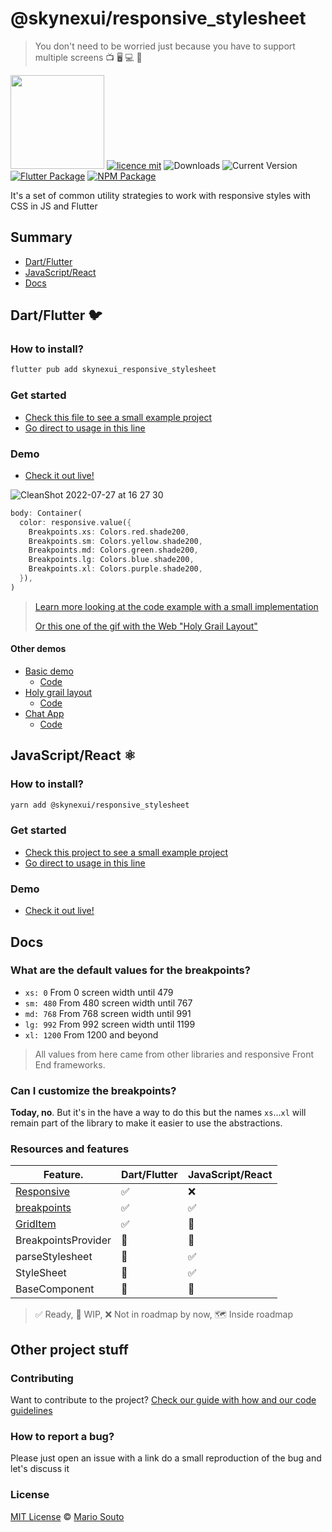 # @skynexui/responsive_stylesheet

> You don't need to be worried just because you have to support multiple screens 📺 🖥 💻 📱

[<img width="150px" src="https://www.datocms-assets.com/31049/1618983297-powered-by-vercel.svg" />](https://vercel.com/?utm_source=skynexui&utm_campaign=oss)
[![licence mit](https://img.shields.io/badge/licence-MIT-blueviolet.svg)](LICENSE) ![Downloads](https://img.shields.io/npm/dw/@skynexui/responsive_stylesheet?color=orange) ![Current Version](https://img.shields.io/npm/v/@skynexui/responsive_stylesheet?color=success&label=version&cache=1) [![Flutter Package](https://img.shields.io/badge/skynexui__responsive__stylesheet-fluttter-blue)](https://pub.dev/packages/skynexui_responsive_stylesheet) [![NPM Package](https://img.shields.io/badge/@skynexui/responsive__stylesheet-npm-red)](https://www.npmjs.com/package/@skynexui/responsive_stylesheet)

It's a set of common utility strategies to work with responsive styles with CSS in JS and Flutter

## Summary
- [Dart/Flutter](#dartflutter-🐦)
- [JavaScript/React](#javascriptreact-⚛)
- [Docs](#docs)

## Dart/Flutter 🐦

### How to install?

```sh
flutter pub add skynexui_responsive_stylesheet
```

### Get started

- [Check this file to see a small example project](./examples/with_flutter_sample/lib/flutter_basic/flutter_basic.dart)
- [Go direct to usage in this line](https://github.com/skynexui/responsive_stylesheet/blob/main/examples/with_flutter_sample/lib/flutter_basic/flutter_basic.dart#L43)

### Demo

- [Check it out live!](https://responsive-stylesheet-flutter-demo.vercel.app/#/holy-grail-layout)

![CleanShot 2022-07-27 at 16 27 30](https://user-images.githubusercontent.com/13791385/181355905-6729a384-29a9-40b9-ac8d-caada1ded825.gif)

```dart
body: Container(
  color: responsive.value({
    Breakpoints.xs: Colors.red.shade200,
    Breakpoints.sm: Colors.yellow.shade200,
    Breakpoints.md: Colors.green.shade200,
    Breakpoints.lg: Colors.blue.shade200,
    Breakpoints.xl: Colors.purple.shade200,
  }),
)
```

> [Learn more looking at the code example with a small implementation](./examples/with_flutter_sample/lib/flutter_basic/flutter_basic.dart#L43)
>
> [Or this one of the gif with the Web "Holy Grail Layout"](./examples/with_flutter_sample/lib/holy-grail-layout.dart)

#### Other demos

- [Basic demo](https://responsive-stylesheet-flutter-demo.vercel.app/#/)
  - [Code](./examples/with_flutter_sample/lib/flutter_basic/flutter_basic.dart)
- [Holy grail layout](https://responsive-stylesheet-flutter-demo.vercel.app/#/holy-grail-layout)
  - [Code](./examples/with_flutter_sample/lib/holy-grail-layout/holy-grail-layout.dart)
- [Chat App](https://responsive-stylesheet-flutter-demo.vercel.app/#/chat-app)
  - [Code](./examples/with_flutter_sample/lib/chat-app-screen/chat-app-screen.dart)

## JavaScript/React ⚛

### How to install?

```sh
yarn add @skynexui/responsive_stylesheet
```

### Get started

- [Check this project to see a small example project](./examples/with_react_sample)
- [Go direct to usage in this line](https://github.com/skynexui/responsive_stylesheet/blob/main/examples/with_react_sample/pages/index.tsx#L9)

### Demo

- [Check it out live!](https://responsive-stylesheet-react-demo.vercel.app/)

## Docs

### What are the default values for the breakpoints?

- `xs: 0` From 0 screen width until 479
- `sm: 480` From 480 screen width until 767
- `md: 768` From 768 screen width until 991
- `lg: 992` From 992 screen width until 1199
- `xl: 1200` From 1200 and beyond

> All values from here came from other libraries and responsive Front End frameworks.

### Can I customize the breakpoints?

**Today, no**. But it's in the have a way to do this but the names `xs`...`xl` will remain part of the library to make it easier to use the abstractions.

### Resources and features

<!-- TODO: Auto-generate this section based on the files -->

| Feature.                                                     | Dart/Flutter | JavaScript/React |
| ---                                                          | ---              | ---          |
| [Responsive](./lib/responsive//responsive.md)                | ✅               | ❌            |
| [breakpoints](./lib/breakpoints/breakpoints.md)              | ✅               | ✅            |
| [GridItem](./lib/grid-item//grid_item.md)                    | ✅               | 🚧            |
| BreakpointsProvider                                          | 🚧               | 🚧            |
| parseStylesheet                                              | 🚧               | ✅            |
| StyleSheet                                                   | 🚧               | ✅            |
| BaseComponent                                                | 🚧               | 🚧            |

> ✅ Ready, 🚧 WIP, ❌ Not in roadmap by now, 🗺️ Inside roadmap

## Other project stuff

### Contributing

Want to contribute to the project? [Check our guide with how and our code guidelines](CONTRIBUTING.md)

### How to report a bug?

Please just open an issue with a link do a small reproduction of the bug and let's discuss it

### License

[MIT License](license) © [Mario Souto](https://mariosouto.com/)
